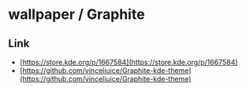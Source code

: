 

# wallpaper / Graphite


## Link

* [https://store.kde.org/p/1667584](https://store.kde.org/p/1667584)
* [https://github.com/vinceliuice/Graphite-kde-theme](https://github.com/vinceliuice/Graphite-kde-theme)
